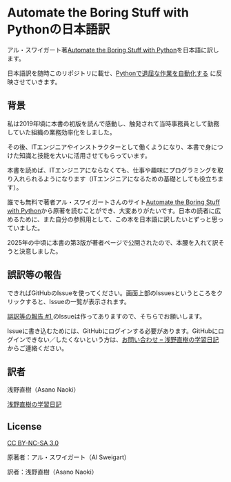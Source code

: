 # Automate the Boring Stuff with Pythonの日本語訳

アル・スワイガート著[Automate the Boring Stuff with Python](https://automatetheboringstuff.com/)を日本語に訳します。

日本語訳を随時このリポジトリに載せ、[Pythonで退屈な作業を自動化する](https://asano-naoki.github.io/automatetheboringstuff-japanese/)
に反映させていきます。

## 背景

私は2019年頃に本書の初版を読んで感動し、触発されて当時事務員として勤務していた組織の業務効率化をしました。

その後、ITエンジニアやインストラクターとして働くようになり、本書で身につけた知識と技能を大いに活用させてもらっています。

本書を読めば、ITエンジニアにならなくても、仕事や趣味にプログラミングを取り入れられるようになります（ITエンジニアになるための基礎としても役立ちます）。

誰でも無料で著者アル・スワイガートさんのサイト[Automate the Boring Stuff with Python](https://automatetheboringstuff.com/)から原著を読むことができ、大変ありがたいです。日本の読者に広めるために、また自分の参照用として、この本を日本語に訳したいとずっと思っていました。

2025年の中頃に本書の第3版が著者ページで公開されたので、本腰を入れて訳そうと決意しました。

## 誤訳等の報告

できればGitHubのIssueを使ってください。画面上部のIssuesというところをクリックすると、Issueの一覧が表示されます。

[誤訳等の報告 #1 ](https://github.com/Asano-Naoki/automatetheboringstuff-japanese/issues/1)のIssueは作ってありますので、そちらでお願いします。

Issueに書き込むためには、GitHubにログインする必要があります。GitHubにログインできない／したくないという方は、[お問い合わせ – 浅野直樹の学習日記](https://asanonaoki.com/blog/%e3%81%8a%e5%95%8f%e3%81%84%e5%90%88%e3%82%8f%e3%81%9b/)からご連絡ください。


## 訳者

浅野直樹（Asano Naoki）

[浅野直樹の学習日記](https://asanonaoki.com/blog/)

## License

[CC BY-NC-SA 3.0](./LICENSE)

原著者：アル・スワイガート（Al Sweigart）

訳者：浅野直樹（Asano Naoki）

